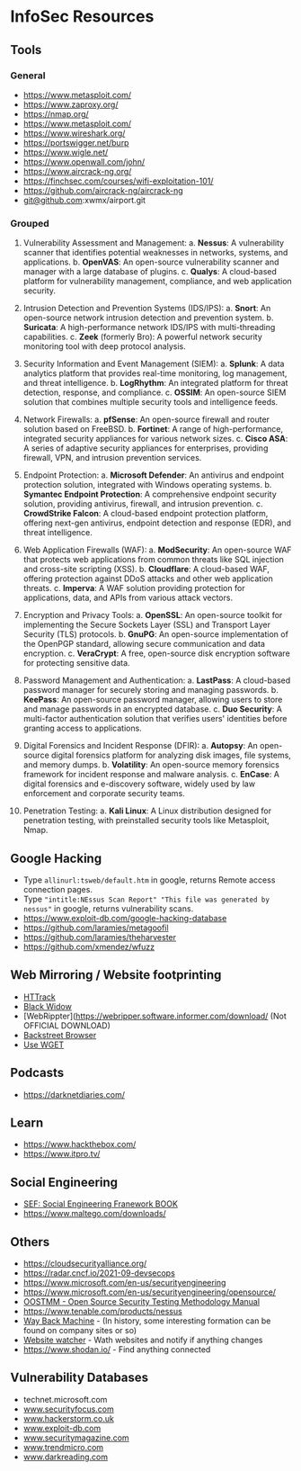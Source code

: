 # InfoSec Resources

## Tools

### General

- https://www.metasploit.com/
- https://www.zaproxy.org/
- https://nmap.org/
- https://www.metasploit.com/
- https://www.wireshark.org/
- https://portswigger.net/burp
- https://www.wigle.net/
- https://www.openwall.com/john/
- https://www.aircrack-ng.org/
- https://finchsec.com/courses/wifi-exploitation-101/
- https://github.com/aircrack-ng/aircrack-ng
- git@github.com:xwmx/airport.git

### Grouped

1. Vulnerability Assessment and Management:
   a. **Nessus**: A vulnerability scanner that identifies potential weaknesses in networks, systems, and applications.
   b. **OpenVAS**: An open-source vulnerability scanner and manager with a large database of plugins.
   c. **Qualys**: A cloud-based platform for vulnerability management, compliance, and web application security.

2. Intrusion Detection and Prevention Systems (IDS/IPS):
   a. **Snort**: An open-source network intrusion detection and prevention system.
   b. **Suricata**: A high-performance network IDS/IPS with multi-threading capabilities.
   c. **Zeek** (formerly Bro): A powerful network security monitoring tool with deep protocol analysis.

3. Security Information and Event Management (SIEM):
   a. **Splunk**: A data analytics platform that provides real-time monitoring, log management, and threat intelligence.
   b. **LogRhythm**: An integrated platform for threat detection, response, and compliance.
   c. **OSSIM**: An open-source SIEM solution that combines multiple security tools and intelligence feeds.

4. Network Firewalls:
   a. **pfSense**: An open-source firewall and router solution based on FreeBSD.
   b. **Fortinet**: A range of high-performance, integrated security appliances for various network sizes.
   c. **Cisco ASA**: A series of adaptive security appliances for enterprises, providing firewall, VPN, and intrusion prevention services.

5. Endpoint Protection:
   a. **Microsoft Defender**: An antivirus and endpoint protection solution, integrated with Windows operating systems.
   b. **Symantec Endpoint Protection**: A comprehensive endpoint security solution, providing antivirus, firewall, and intrusion prevention.
   c. **CrowdStrike Falcon**: A cloud-based endpoint protection platform, offering next-gen antivirus, endpoint detection and response (EDR), and threat intelligence.

6. Web Application Firewalls (WAF):
   a. **ModSecurity**: An open-source WAF that protects web applications from common threats like SQL injection and cross-site scripting (XSS).
   b. **Cloudflare**: A cloud-based WAF, offering protection against DDoS attacks and other web application threats.
   c. **Imperva**: A WAF solution providing protection for applications, data, and APIs from various attack vectors.

7. Encryption and Privacy Tools:
   a. **OpenSSL**: An open-source toolkit for implementing the Secure Sockets Layer (SSL) and Transport Layer Security (TLS) protocols.
   b. **GnuPG**: An open-source implementation of the OpenPGP standard, allowing secure communication and data encryption.
   c. **VeraCrypt**: A free, open-source disk encryption software for protecting sensitive data.

8. Password Management and Authentication:
   a. **LastPass**: A cloud-based password manager for securely storing and managing passwords.
   b. **KeePass**: An open-source password manager, allowing users to store and manage passwords in an encrypted database.
   c. **Duo Security**: A multi-factor authentication solution that verifies users' identities before granting access to applications.

9. Digital Forensics and Incident Response (DFIR):
   a. **Autopsy**: An open-source digital forensics platform for analyzing disk images, file systems, and memory dumps.
   b. **Volatility**: An open-source memory forensics framework for incident response and malware analysis.
   c. **EnCase**: A digital forensics and e-discovery software, widely used by law enforcement and corporate security teams.

10. Penetration Testing:
    a. **Kali Linux**: A Linux distribution designed for penetration testing, with preinstalled security tools like Metasploit, Nmap.

## Google Hacking
- Type `allinurl:tsweb/default.htm` in google, returns Remote access connection pages.
- Type `"intitle:NEssus Scan Report" "This file was generated by nessus"` in google, returns vulnerability scans.
- https://www.exploit-db.com/google-hacking-database
- https://github.com/laramies/metagoofil
- https://github.com/laramies/theharvester
- https://github.com/xmendez/wfuzz

## Web Mirroring / Website footprinting

- [HTTrack](www.httrack.com)
- [Black Widow](https://softbytelabs.com/wp/)
- [WebRippter](https://webripper.software.informer.com/download/ (Not OFFICIAL DOWNLOAD)
- [Backstreet Browser](http://www.spadixbd.com/)
- [Use WGET](https://bash-prompt.net/guides/wget-mirror-website/)
## Podcasts

- https://darknetdiaries.com/

## Learn

- https://www.hackthebox.com/
- https://www.itpro.tv/

## Social Engineering

- [SEF: Social Engineering Franework BOOK](https://subscription.packtpub.com/book/security/9781788837927/1/ch01lvl1sec04/the-social-engineering-framework)
- https://www.maltego.com/downloads/
## Others

- https://cloudsecurityalliance.org/
- https://radar.cncf.io/2021-09-devsecops
- https://www.microsoft.com/en-us/securityengineering
- https://www.microsoft.com/en-us/securityengineering/opensource/
- [OOSTMM - Open Source Security Testing Methodology Manual](https://www.isecom.org/research.html)
- https://www.tenable.com/products/nessus
- [Way Back Machine](www.archive.org) - (In history, some interesting formation can be found on company sites or so)
- [Website watcher](https://www.aignes.com/) - Wath websites and notify if anything changes
- https://www.shodan.io/ - Find anything connected    

## Vulnerability Databases

- technet.microsoft.com
- www.securityfocus.com
- www.hackerstorm.co.uk
- www.exploit-db.com
- www.securitymagazine.com
- www.trendmicro.com
- www.darkreading.com

